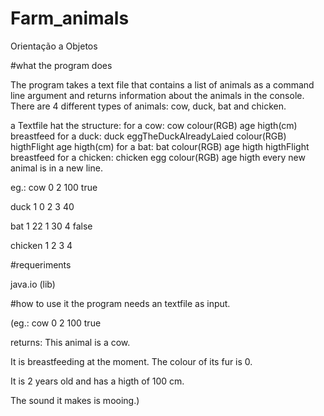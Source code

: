 # Farm_animals
Orientação a Objetos

#what the program does

The program takes a text file that contains a list of animals as a command line argument and returns information about the animals in the console.
There are 4 different types of animals: cow, duck, bat and chicken.

a Textfile hat the structure: 
for a cow: cow colour(RGB) age higth(cm) breastfeed
for a duck: duck eggTheDuckAlreadyLaied colour(RGB) higthFlight age higth(cm)
for a bat: bat colour(RGB) age higth higthFlight breastfeed
for a chicken: chicken egg colour(RGB) age higth
every new animal is in a new line.

eg.:
cow 0 2 100 true

duck 1 0 2 3 40

bat 1 22 1 30 4 false

chicken 1 2 3 4

#requeriments

java.io (lib)

#how to use it
the program needs an textfile as input.

(eg.:
cow 0 2 100 true

returns:
This animal is a cow. 

It is breastfeeding at the moment. The colour of its fur is 0. 

It is 2 years old and has a higth of 100 cm. 

The sound it makes is mooing.)

